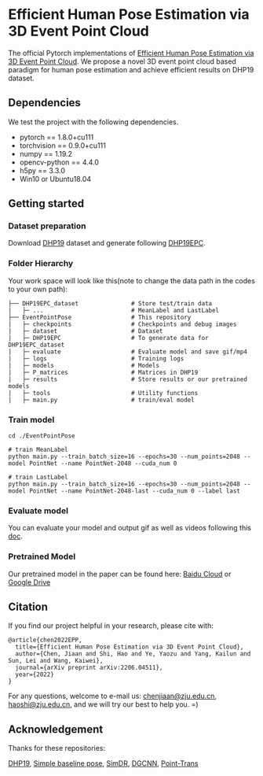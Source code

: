 # Efficient Human Pose Estimation via 3D Event Point Cloud
The official Pytorch implementations of [Efficient Human Pose Estimation via 3D Event Point Cloud](https://arxiv.org/abs/2206.04511). 
We propose a novel 3D event point cloud based paradigm for human pose estimation and achieve efficient results on DHP19 dataset.


## Dependencies
We test the project with the following dependencies.
* pytorch == 1.8.0+cu111
* torchvision == 0.9.0+cu111
* numpy == 1.19.2
* opencv-python == 4.4.0
* h5py == 3.3.0
* Win10 or Ubuntu18.04

## Getting started
### Dataset preparation
Download [DHP19](https://github.com/SensorsINI/DHP19) dataset and generate following [DHP19EPC](DHP19EPC/DHP19EPC.md).

### Folder Hierarchy
Your work space will look like this(note to change the data path in the codes to your own path):
```
├── DHP19EPC_dataset               # Store test/train data
|   ├─ ...                         # MeanLabel and LastLabel
├── EventPointPose                 # This repository
|   ├─ checkpoints                 # Checkpoints and debug images
|   ├─ dataset                     # Dataset
|   ├─ DHP19EPC                    # To generate data for DHP19EPC_dataset
|   ├─ evaluate                    # Evaluate model and save gif/mp4
|   ├─ logs                        # Training logs
|   ├─ models                      # Models
|   ├─ P_matrices                  # Matrices in DHP19
|   ├─ results                     # Store results or our pretrained models
|   ├─ tools                       # Utility functions
|   ├─ main.py                     # train/eval model
```

### Train model
```
cd ./EventPointPose

# train MeanLabel
python main.py --train_batch_size=16 --epochs=30 --num_points=2048 --model PointNet --name PointNet-2048 --cuda_num 0

# train LastLabel
python main.py --train_batch_size=16 --epochs=30 --num_points=2048 --model PointNet --name PointNet-2048-last --cuda_num 0 --label last
```

### Evaluate model
You can evaluate your model and output gif as well as videos following this [doc](evaluate/Evaluate.md).

### Pretrained Model
Our pretrained model in the paper can be found here: [Baidu Cloud](https://pan.baidu.com/s/1kzkLpghqwQFhU7pjrDHKlA?pwd=y61z) or [Google Drive](https://drive.google.com/drive/folders/1uYEHfMVNThp5gTKyUlNVw9Xb895Uo_LL?usp=sharing)

## Citation
If you find our project helpful in your research, please cite with:
```
@article{chen2022EPP,
  title={Efficient Human Pose Estimation via 3D Event Point Cloud},
  author={Chen, Jiaan and Shi, Hao and Ye, Yaozu and Yang, Kailun and Sun, Lei and Wang, Kaiwei},
  journal={arXiv preprint arXiv:2206.04511},
  year={2022}
}
```

For any questions, welcome to e-mail us: chenjiaan@zju.edu.cn, haoshi@zju.edu.cn, and we will try our best to help you. =)

## Acknowledgement
Thanks for these repositories:

[DHP19](https://github.com/SensorsINI/DHP19), [Simple baseline pose](https://github.com/microsoft/human-pose-estimation.pytorch), [SimDR](https://github.com/leeyegy/SimDR), [DGCNN](https://github.com/WangYueFt/dgcnn), [Point-Trans](https://github.com/qq456cvb/Point-Transformers)
